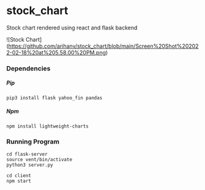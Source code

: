 # stock_chart
Stock chart rendered using react and flask backend

![Stock Chart] (https://github.com/arihanv/stock_chart/blob/main/Screen%20Shot%202022-02-18%20at%205.58.00%20PM.png)

### Dependencies

##### Pip
```
pip3 install flask yahoo_fin pandas
```

##### Npm
```
npm install lightweight-charts
```

### Running Program

```
cd flask-server
source vent/bin/activate
python3 server.py
```

```
cd client
npm start
```
